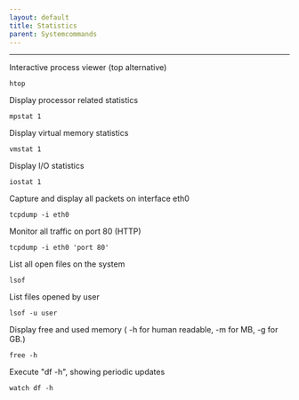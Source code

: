 ```yaml
---
layout: default
title: Statistics
parent: Systemcommands
---
```


______________________________________________________________________

Interactive process viewer (top alternative)

`htop`

Display processor related statistics

`mpstat 1`

Display virtual memory statistics

`vmstat 1`

Display I/O statistics

`iostat 1`

Capture and display all packets on interface eth0

`tcpdump -i eth0`

Monitor all traffic on port 80 (HTTP)

`tcpdump -i eth0 'port 80'`

List all open files on the system

`lsof`

List files opened by user

`lsof -u user`

Display free and used memory ( -h for human readable, -m for MB, -g for GB.)

`free -h`

Execute "df -h", showing periodic updates

`watch df -h`

